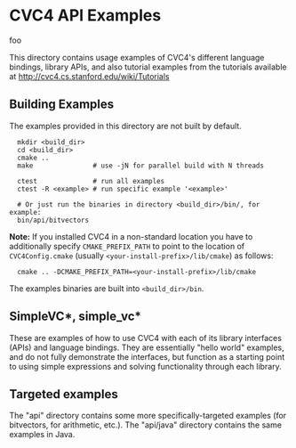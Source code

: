 # CVC4 API Examples

foo

This directory contains usage examples of CVC4's different language
bindings, library APIs, and also tutorial examples from the tutorials
available at http://cvc4.cs.stanford.edu/wiki/Tutorials

## Building Examples

The examples provided in this directory are not built by default.

```
  mkdir <build_dir>
  cd <build_dir>
  cmake ..
  make               # use -jN for parallel build with N threads

  ctest              # run all examples
  ctest -R <example> # run specific example '<example>'

  # Or just run the binaries in directory <build_dir>/bin/, for example:
  bin/api/bitvectors
```

**Note:** If you installed CVC4 in a non-standard location you have to
additionally specify `CMAKE_PREFIX_PATH` to point to the location of
`CVC4Config.cmake` (usually `<your-install-prefix>/lib/cmake`) as follows:

```
  cmake .. -DCMAKE_PREFIX_PATH=<your-install-prefix>/lib/cmake
```

The examples binaries are built into `<build_dir>/bin`.

## SimpleVC*, simple_vc*

These are examples of how to use CVC4 with each of its library
interfaces (APIs) and language bindings.  They are essentially "hello
world" examples, and do not fully demonstrate the interfaces, but
function as a starting point to using simple expressions and solving
functionality through each library.

## Targeted examples

The "api" directory contains some more specifically-targeted
examples (for bitvectors, for arithmetic, etc.).  The "api/java"
directory contains the same examples in Java.
